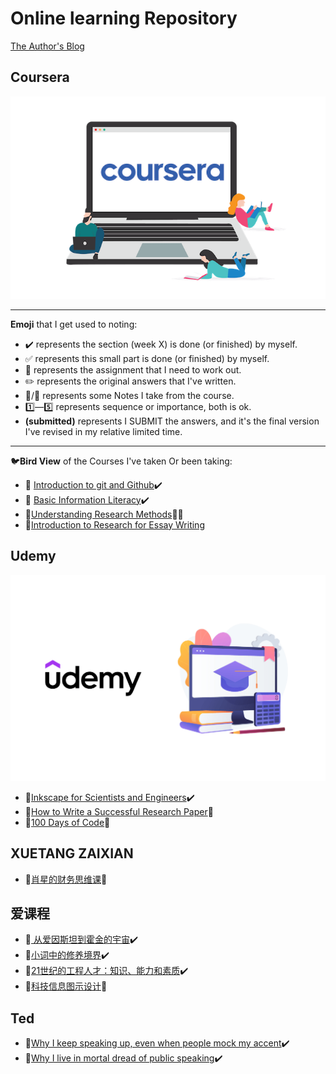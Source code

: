 # Online learning Repository

[The Author's Blog](https://69mike.com)

## Coursera

![Coursera Logo](/coursera/Basic_information_literacy/images/Coursera-New-Banner.png)

---

**Emoji** that I get used to noting:

- :heavy_check_mark: represents the section (week X) is done (or finished) by myself. 
- :white_check_mark: represents this small part is done (or finished) by myself.
- :red_circle: represents the assignment that I  need to work out.
- :pencil2: represents the original answers that I've written.
- :pushpin:/:memo: represents some Notes I take from the course.
- :one:—:five: represents sequence or importance, both is ok.
- **(submitted)** represents I  SUBMIT the answers, and it's the final version I've revised in my relative limited time.

---

:bird:**Bird View** of the Courses I've taken Or been taking:

- :closed_book: [Introduction to git and Github](/coursera/Git):heavy_check_mark:
- :closed_book: [Basic Information Literacy](/coursera/Basic_information_literacy):heavy_check_mark:
- :book:[Understanding Research Methods](/coursera/Understanding_Research_Methods):triangular_flag_on_post::memo:
- :book:[Introduction to Research for Essay Writing](/coursera/Introduction_to_Research_for_Essay_Writing)

## Udemy

![udemy_logo](/udemy/X-Best-Udemy-Sales-Courses-1024x669.png)

- :closed_book:[Inkscape for Scientists and Engineers](/udemy/Inkscape_for_Scientists_and_Engineers):heavy_check_mark:
- :book:[How to Write a Successful Research Paper](/udemy//How_to_Write_a_Successful_Research_Paper):memo:
- :book:[100 Days of Code](/udemy//100days_python):memo:

<!--

## 中国大学慕课
-->

## XUETANG ZAIXIAN

- :book:[肖星的财务思维课](/xuetangzx/caiwusiwei):memo:

## 爱课程

- :closed_book:[ 从爱因斯坦到霍金的宇宙](icourse/aiyinshitan):heavy_check_mark:
- :closed_book:[小词中的修养境界](/icourse/xiaoci):heavy_check_mark:
- :closed_book:[21世纪的工程人才：知识、能力和素质](/icourse/21century):heavy_check_mark:
- :book:[科技信息图示设计](/icourse/kejitu):memo:

## Ted

- :closed_book:[Why I keep speaking up, even when people mock my accent](/ted):heavy_check_mark:
- :closed_book:[Why I live in mortal dread of public speaking](/ted):heavy_check_mark:
